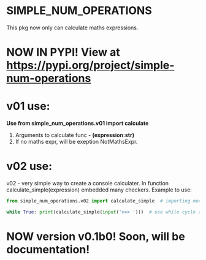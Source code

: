 # SIMPLE_NUM_OPERATIONS
This pkg now only can calculate maths expressions.

# NOW IN PYPI! View at https://pypi.org/project/simple-num-operations
# v01 use:
  **Use from simple_num_operations.v01 import calculate**
  1. Arguments to calculate func - **(expression:str)**
  2. If no maths expr, will be exeption NotMathsExpr.

# v02 use:
 v02 - very simple way to create a console calculater. In function calculate_simple(expression) embedded many checkers.
 Example to use:
  ```python
from simple_num_operations.v02 import calculate_simple  # importing module

while True: print(calculate_simple(input('>>> ')))  # use while cycle and run function

```

# NOW version v0.1b0! Soon, will be documentation!
